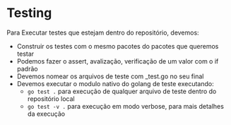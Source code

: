 # Testing

Para Executar testes que estejam dentro do repositório, devemos:  
* Construir os testes com o mesmo pacotes do pacotes que queremos testar  
* Podemos fazer o assert, avalização, verificação de um valor com o if padrão  
* Devemos nomear os arquivos de teste com _test.go no seu final  
* Devemos executar o modulo nativo do golang de teste executando: 
    * `go test .` para execução de qualquer arquivo de teste dentro do repositório local
    * `go test -v .` para execução em modo verbose, para mais detalhes da execução